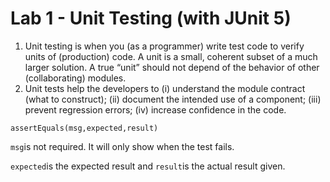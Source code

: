 # Lab 1 - Unit Testing (with JUnit 5)
1. Unit testing is when you (as a programmer) write test code to verify units of (production) code. A unit is a small, coherent subset of a much larger solution. A true “unit” should not depend of the behavior of other (collaborating) modules.
2. Unit tests help the developers to (i) understand the module contract (what to construct); (ii) document the intended use of a component; (iii) prevent regression errors; (iv) increase confidence in the code.

`assertEquals(msg,expected,result)`

`msg`is not required. It will only show when the test fails.

`expected`is the expected result and `result`is the actual result given.

